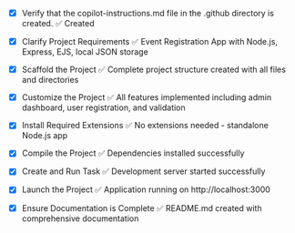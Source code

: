 <!-- Use this file to provide workspace-specific custom instructions to Copilot. For more details, visit https://code.visualstudio.com/docs/copilot/copilot-customization#_use-a-githubcopilotinstructionsmd-file -->

- [x] Verify that the copilot-instructions.md file in the .github directory is created. ✅ Created

- [x] Clarify Project Requirements ✅ Event Registration App with Node.js, Express, EJS, local JSON storage

- [x] Scaffold the Project ✅ Complete project structure created with all files and directories

- [x] Customize the Project ✅ All features implemented including admin dashboard, user registration, and validation

- [x] Install Required Extensions ✅ No extensions needed - standalone Node.js app

- [x] Compile the Project ✅ Dependencies installed successfully

- [x] Create and Run Task ✅ Development server started successfully

- [x] Launch the Project ✅ Application running on http://localhost:3000

- [x] Ensure Documentation is Complete ✅ README.md created with comprehensive documentation
